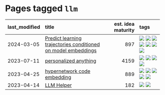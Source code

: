 # Pages tagged `llm`

|last_modified|title|est. idea maturity|tags
|:---|:---|---:|:---|
|2024-03-05|[Predict learning trajectories conditioned on model embeddings](../learning_traj_cond_pred.md)|897|[![](https://img.shields.io/badge/tag-code_gen-869cae)](../tags/code_gen.md) [![](https://img.shields.io/badge/tag-contrastive_learning-3c7f53)](../tags/contrastive_learning.md) [![](https://img.shields.io/badge/tag-experimental-3f9741)](../tags/experimental.md) [![](https://img.shields.io/badge/tag-llm-dd597e)](../tags/llm.md) [![](https://img.shields.io/badge/tag-open_ai-22d494)](../tags/open_ai.md) [![](https://img.shields.io/badge/tag-open_source-90446b)](../tags/open_source.md) [![](https://img.shields.io/badge/tag-public_good-97a75e)](../tags/public_good.md)|
|2023-07-11|[personalized anything](../personalized_anything.md)|4159|[![](https://img.shields.io/badge/tag-gdpr_data_export-cc5ed7)](../tags/gdpr_data_export.md) [![](https://img.shields.io/badge/tag-llm-dd597e)](../tags/llm.md) [![](https://img.shields.io/badge/tag-personalization-e8ae48)](../tags/personalization.md) [![](https://img.shields.io/badge/tag-productivity-b5ec2c)](../tags/productivity.md)|
|2023-04-25|[hypernetwork code embedding](../hypernetwork_embedding_for_code.md)|889|[![](https://img.shields.io/badge/tag-embeddings-8b3cb7)](../tags/embeddings.md) [![](https://img.shields.io/badge/tag-llm-dd597e)](../tags/llm.md) [![](https://img.shields.io/badge/tag-machinelearning-759071)](../tags/machinelearning.md) [![](https://img.shields.io/badge/tag-models-e13c2b)](../tags/models.md) [![](https://img.shields.io/badge/tag-nlp-683f3)](../tags/nlp.md)|
|2023-04-14|[LLM Helper](../llm-helper.md)|182|[![](https://img.shields.io/badge/tag-llm-dd597e)](../tags/llm.md) [![](https://img.shields.io/badge/tag-tooling-6013c8)](../tags/tooling.md)|